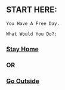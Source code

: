 ## START HERE:
```You Have A Free Day. ```

```What Would You Do?: ```

### [Stay Home](stayhome.md)
### OR
### [Go Outside](gooutside.md)